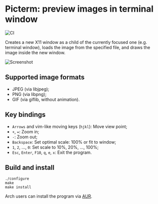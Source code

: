 # Picterm: preview images in terminal window

![CI](https://github.com/artemsen/picterm/workflows/CI/badge.svg)

Creates a new X11 window as a child of the currently focused one (e.g. terminal
window), loads the image from the specified file, and draws the image inside the
new window.

![Screenshot](https://user-images.githubusercontent.com/1169976/85752455-1ce1a400-b714-11ea-80f6-4ecfc4dbccc0.png)

## Supported image formats

- JPEG (via libjpeg);
- PNG (via libpng);
- GIF (via giflib, without animation).

## Key bindings

- `Arrows` and vim-like moving keys (`hjkl`): Move view point;
- `+`, `=`: Zoom in;
- `-`: Zoom out;
- `Backspace`: Set optimal scale: 100% or fit to window;
- `1`, `2`, ..., `0`: Set scale to 10%, 20%, ..., 100%;
- `Esc`, `Enter`, `F10`, `q`, `e`, `x`: Exit the program.

## Build and install

```
./configure
make
make install
```

Arch users can install the program via [AUR](https://aur.archlinux.org/packages/picterm).
